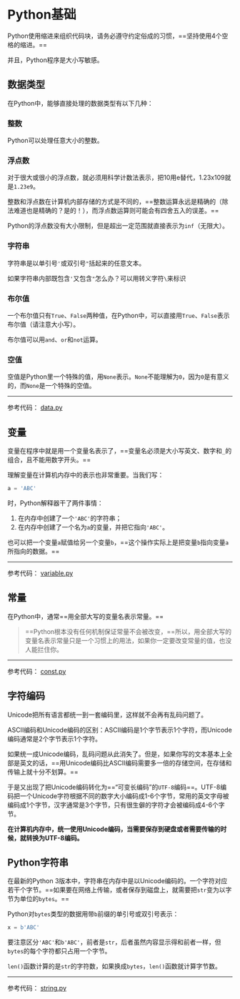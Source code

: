 # Python基础

Python使用缩进来组织代码块，请务必遵守约定俗成的习惯，==坚持使用4个空格的缩进。==

并且，Python程序是大小写敏感。

## 数据类型

在Python中，能够直接处理的数据类型有以下几种：

### 整数

Python可以处理任意大小的整数。

### 浮点数

对于很大或很小的浮点数，就必须用科学计数法表示，把10用e替代，1.23x109就是`1.23e9`。

整数和浮点数在计算机内部存储的方式是不同的，==整数运算永远是精确的（除法难道也是精确的？是的！），而浮点数运算则可能会有四舍五入的误差。==

Python的浮点数没有大小限制，但是超出一定范围就直接表示为`inf`（无限大）。

### 字符串

字符串是以单引号`'`或双引号`"`括起来的任意文本。

如果字符串内部既包含`'`又包含`"`怎么办？可以用转义字符`\`来标识

### 布尔值

一个布尔值只有`True`、`False`两种值，在Python中，可以直接用`True`、`False`表示布尔值（请注意大小写）。

布尔值可以用`and`、`or`和`not`运算。

### 空值

空值是Python里一个特殊的值，用`None`表示。`None`不能理解为`0`，因为`0`是有意义的，而`None`是一个特殊的空值。

---

参考代码： [data.py](data.py) 

## 变量

变量在程序中就是用一个变量名表示了，==变量名必须是大小写英文、数字和`_`的组合，且不能用数字开头。==

理解变量在计算机内存中的表示也非常重要。当我们写：

```python
a = 'ABC'
```

时，Python解释器干了两件事情：

1. 在内存中创建了一个`'ABC'`的字符串；
2. 在内存中创建了一个名为`a`的变量，并把它指向`'ABC'`。

也可以把一个变量`a`赋值给另一个变量`b`，==这个操作实际上是把变量`b`指向变量`a`所指向的数据。==

---

参考代码： [variable.py](variable.py) 

## 常量

在Python中，通常==用全部大写的变量名表示常量。==

>==Python根本没有任何机制保证常量不会被改变，==所以，用全部大写的变量名表示常量只是一个习惯上的用法，如果你一定要改变常量的值，也没人能拦住你。

---

参考代码： [const.py](const.py) 

## 字符编码

Unicode把所有语言都统一到一套编码里，这样就不会再有乱码问题了。

ASCII编码和Unicode编码的区别：ASCII编码是1个字节表示1个字符，而Unicode编码通常是2个字节表示1个字符。

如果统一成Unicode编码，乱码问题从此消失了。但是，如果你写的文本基本上全部是英文的话，==用Unicode编码比ASCII编码需要多一倍的存储空间，在存储和传输上就十分不划算。==

于是又出现了把Unicode编码转化为==“可变长编码”的`UTF-8`编码==。UTF-8编码把一个Unicode字符根据不同的数字大小编码成1-6个字节，常用的英文字母被编码成1个字节，汉字通常是3个字节，只有很生僻的字符才会被编码成4-6个字节。

**在计算机内存中，统一使用Unicode编码，当需要保存到硬盘或者需要传输的时候，就转换为UTF-8编码。**

## Python字符串

在最新的Python 3版本中，字符串在内存中是以Unicode编码的。一个字符对应若干个字节。==如果要在网络上传输，或者保存到磁盘上，就需要把`str`变为以字节为单位的`bytes`。==

Python对`bytes`类型的数据用带`b`前缀的单引号或双引号表示：

```python
x = b'ABC'
```

要注意区分`'ABC'`和`b'ABC'`，前者是`str`，后者虽然内容显示得和前者一样，但`bytes`的每个字符都只占用一个字节。

`len()`函数计算的是`str`的字符数，如果换成`bytes`，`len()`函数就计算字节数。

---

参考代码： [string.py](string.py) 

